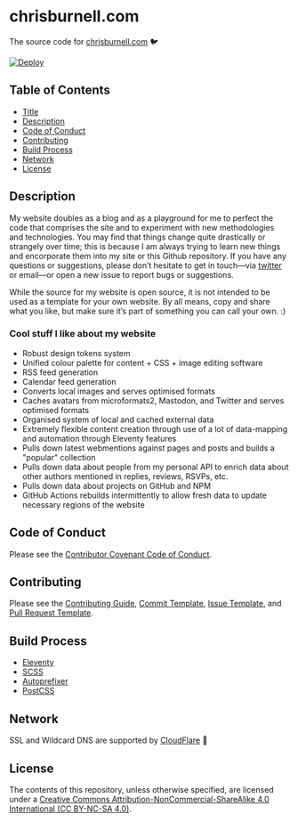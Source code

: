 # chrisburnell.com

The source code for [chrisburnell.com](https://chrisburnell.com/) 🐦

[![Deploy](https://github.com/chrisburnell/chrisburnell.com/workflows/Deploy/badge.svg)](https://github.com/chrisburnell/chrisburnell.com/actions?query=workflow%3A%22Deploy%22)

## Table of Contents

- [Title](#chrisburnellcom)
- [Description](#description)
- [Code of Conduct](#code-of-conduct)
- [Contributing](#contributing)
- [Build Process](#build-process)
- [Network](#network)
- [License](#license)

## Description

My website doubles as a blog and as a playground for me to perfect the code that
comprises the site and to experiment with new methodologies and technologies.
You may find that things change quite drastically or strangely over time; this
is because I am always trying to learn new things and encorporate them into my
site or this Github repository. If you have any questions or suggestions, please
don’t hesitate to get in touch—via
[twitter](https://twitter.com/iamchrisburnell) or email—or open a new issue to
report bugs or suggestions.

While the source for my website is open source, it is not intended to be used as a template for your own website. By all means, copy and share what you like, but make sure it’s part of something you can call your own. :)

### Cool stuff I like about my website

- Robust design tokens system
- Unified colour palette for content + CSS + image editing software
- RSS feed generation
- Calendar feed generation
- Converts local images and serves optimised formats
- Caches avatars from microformats2, Mastodon, and Twitter and serves optimised formats
- Organised system of local and cached external data
- Extremely flexible content creation through use of a lot of data-mapping and automation through Eleventy features
- Pulls down latest webmentions against pages and posts and builds a "popular" collection
- Pulls down data about people from my personal API to enrich data about other authors mentioned in replies, reviews, RSVPs, etc.
- Pulls down data about projects on GitHub and NPM
- GitHub Actions rebuilds intermittently to allow fresh data to update necessary regions of the website

## Code of Conduct

Please see the [Contributor Covenant Code of Conduct](CODE_OF_CONDUCT.md).

## Contributing

Please see the [Contributing Guide](CONTRIBUTING.md), [Commit Template](COMMIT_TEMPLATE.md), [Issue Template](ISSUE_TEMPLATE.md), and [Pull Request Template](PULL_REQUEST_TEMPLATE.md).

## Build Process

-   [Eleventy](https://11ty.dev)
-   [SCSS](http://sass-lang.com)
-   [Autoprefixer](https://github.com/ai/autoprefixer)
-   [PostCSS](http://postcss.org/)

## Network

SSL and Wildcard DNS are supported by [CloudFlare](https://www.cloudflare.com/) 🙏

## License

The contents of this repository, unless otherwise specified, are licensed under a [Creative Commons Attribution-NonCommercial-ShareAlike 4.0 International (CC BY-NC-SA 4.0)](LICENSE).
